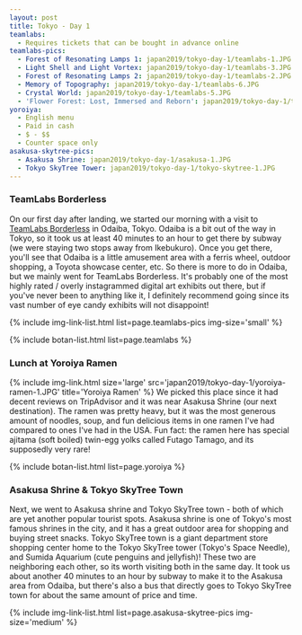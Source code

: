 ```yaml
---
layout: post
title: Tokyo - Day 1
teamlabs:
  - Requires tickets that can be bought in advance online
teamlabs-pics:
  - Forest of Resonating Lamps 1: japan2019/tokyo-day-1/teamlabs-1.JPG
  - Light Shell and Light Vortex: japan2019/tokyo-day-1/teamlabs-3.JPG
  - Forest of Resonating Lamps 2: japan2019/tokyo-day-1/teamlabs-2.JPG
  - Memory of Topography: japan2019/tokyo-day-1/teamlabs-6.JPG
  - Crystal World: japan2019/tokyo-day-1/teamlabs-5.JPG
  - 'Flower Forest: Lost, Immersed and Reborn': japan2019/tokyo-day-1/teamlabs-4.JPG
yoroiya:
  - English menu
  - Paid in cash
  - $ - $$
  - Counter space only
asakusa-skytree-pics:
  - Asakusa Shrine: japan2019/tokyo-day-1/asakusa-1.JPG
  - Tokyo SkyTree Tower: japan2019/tokyo-day-1/tokyo-skytree-1.JPG
---
```


### TeamLabs Borderless


On our first day after landing, we started our morning with a visit to [TeamLabs Borderless](https://borderless.teamlab.art/) in Odaiba, Tokyo. Odaiba is a bit out of the way in Tokyo, so it took us at least 40 minutes to an hour to get there by subway (we were staying two stops away from Ikebukuro). Once you get there, you'll see that Odaiba is a little amusement area with a ferris wheel, outdoor shopping, a Toyota showcase center, etc. So there is more to do in Odaiba, but we mainly went for TeamLabs Borderless. It's probably one of the most highly rated / overly instagrammed digital art exhibits out there, but if you've never been to anything like it, I definitely recommend going since its vast number of eye candy exhibits will not disappoint!

{% include img-link-list.html list=page.teamlabs-pics img-size='small' %}

{% include botan-list.html list=page.teamlabs %}

### Lunch at Yoroiya Ramen

<columns>
  <twocolumn class="left">
    {% include img-link.html size='large' src='japan2019/tokyo-day-1/yoroiya-ramen-1.JPG' title='Yoroiya Ramen' %}
  </twocolumn>
  <twocolumn class="right">
    We picked this place since it had decent reviews on TripAdvisor and it was near Asakusa Shrine (our next destination). The ramen was pretty heavy, but it was the most generous amount of noodles, soup, and fun delicious items in one ramen I've had compared to ones I've had in the USA. Fun fact: the ramen here has special ajitama (soft boiled) twin-egg yolks called Futago Tamago, and its supposedly very rare!
  </twocolumn>
</columns>

{% include botan-list.html list=page.yoroiya %}

### Asakusa Shrine & Tokyo SkyTree Town
Next, we went to Asakusa shrine and Tokyo SkyTree town - both of which are yet another popular tourist spots. Asakusa shrine is one of Tokyo's most famous shrines in the city, and it has a great outdoor area for shopping and buying street snacks. Tokyo SkyTree town is a giant department store shopping center home to the Tokyo SkyTree tower (Tokyo's Space Needle), and Sumida Aquarium (cute penguins and jellyfish)! These two are neighboring each other, so its worth visiting both in the same day. It took us about another 40 minutes to an hour by subway to make it to the Asakusa area from Odaiba, but there's also a bus that directly goes to Tokyo SkyTree town for about the same amount of price and time.

{% include img-link-list.html list=page.asakusa-skytree-pics img-size='medium' %}

